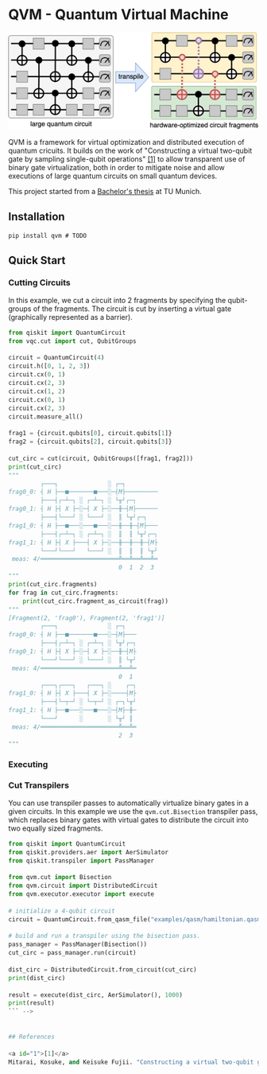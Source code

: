 # QVM - Quantum Virtual Machine

![QVM](./docs/intro.png)

QVM is a framework for virtual optimization and distributed execution of quantum cricuits. It builds on the work of 
"Constructing a virtual two-qubit gate by sampling single-qubit operations" [[1]](#1) to allow transparent use of
binary gate virtualization, both in order to mitigate noise and allow executions of large quantum circuits on small quantum devices.

This project started from a [Bachelor's thesis](https://raw.githubusercontent.com/TUM-DSE/research-work-archive/main/archive/2022/summer/docs/bsc_tornow_dqs_a_framework_for_efficient_distributed_simulation_of_large_quantum_circuits.pdf) at TU Munich.

## Installation
```shell
pip install qvm # TODO
```

## Quick Start
### Cutting Circuits

In this example, we cut a circuit into 2 fragments by specifying
the qubit-groups of the fragments. 
The circuit is cut by inserting a virtual gate (graphically
represented as a barrier).

```python
from qiskit import QuantumCircuit
from vqc.cut import cut, QubitGroups

circuit = QuantumCircuit(4)
circuit.h([0, 1, 2, 3])
circuit.cx(0, 1)
circuit.cx(2, 3)
circuit.cx(1, 2)
circuit.cx(0, 1)
circuit.cx(2, 3)
circuit.measure_all()

frag1 = {circuit.qubits[0], circuit.qubits[1]}
frag2 = {circuit.qubits[2], circuit.qubits[3]}

cut_circ = cut(circuit, QubitGroups([frag1, frag2]))
print(cut_circ)
"""
         ┌───┐              ░ ┌─┐         
frag0_0: ┤ H ├──■───────■───░─┤M├─────────
         ├───┤┌─┴─┐ ░ ┌─┴─┐ ░ └╥┘┌─┐      
frag0_1: ┤ H ├┤ X ├─░─┤ X ├─░──╫─┤M├──────
         ├───┤└───┘ ░ └───┘ ░  ║ └╥┘┌─┐   
frag1_0: ┤ H ├──■───░───■───░──╫──╫─┤M├───
         ├───┤┌─┴─┐ ░ ┌─┴─┐ ░  ║  ║ └╥┘┌─┐
frag1_1: ┤ H ├┤ X ├───┤ X ├─░──╫──╫──╫─┤M├
         └───┘└───┘   └───┘ ░  ║  ║  ║ └╥┘
 meas: 4/══════════════════════╩══╩══╩══╩═
                               0  1  2  3 
"""
print(cut_circ.fragments)
for frag in cut_circ.fragments:
    print(cut_circ.fragment_as_circuit(frag))
"""
[Fragment(2, 'frag0'), Fragment(2, 'frag1')]
         ┌───┐              ░ ┌─┐   
frag0_0: ┤ H ├──■───────■───░─┤M├───
         ├───┤┌─┴─┐ ░ ┌─┴─┐ ░ └╥┘┌─┐
frag0_1: ┤ H ├┤ X ├─░─┤ X ├─░──╫─┤M├
         └───┘└───┘ ░ └───┘ ░  ║ └╥┘
 meas: 4/══════════════════════╩══╩═
                               0  1 
         ┌───┐┌───┐   ┌───┐ ░    ┌─┐
frag1_0: ┤ H ├┤ X ├───┤ X ├─░────┤M├
         ├───┤└─┬─┘ ░ └─┬─┘ ░ ┌─┐└╥┘
frag1_1: ┤ H ├──■───░───■───░─┤M├─╫─
         └───┘      ░       ░ └╥┘ ║ 
 meas: 4/══════════════════════╩══╩═
                               2  3 
"""
```

### Executing

### Cut Transpilers


You can use transpiler passes to automatically virtualize binary gates in a given circuits.
In this example we use the `qvm.cut.Bisection` transpiler pass,
which replaces binary gates with virtual gates to distribute 
the circuit into two equally sized fragments.

```python
from qiskit import QuantumCircuit
from qiskit.providers.aer import AerSimulator
from qiskit.transpiler import PassManager

from qvm.cut import Bisection
from qvm.circuit import DistributedCircuit
from qvm.executor.executor import execute

# initialize a 4-qubit circuit
circuit = QuantumCircuit.from_qasm_file("examples/qasm/hamiltonian.qasm")

# build and run a transpiler using the bisection pass.
pass_manager = PassManager(Bisection())
cut_circ = pass_manager.run(circuit)

dist_circ = DistributedCircuit.from_circuit(cut_circ)
print(dist_circ)

result = execute(dist_circ, AerSimulator(), 1000)
print(result)
``` -->


## References

<a id="1">[1]</a> 
Mitarai, Kosuke, and Keisuke Fujii. "Constructing a virtual two-qubit gate by sampling single-qubit operations." New Journal of Physics 23.2 (2021): 023021.

